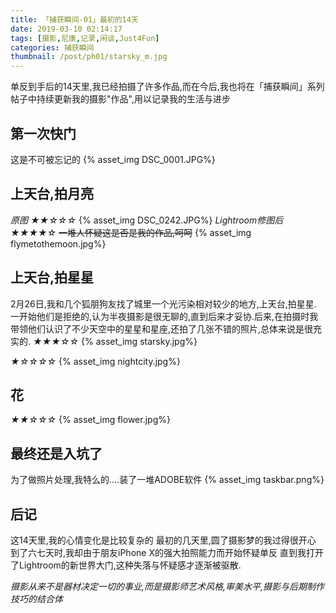 ```yaml
---
title: 「捕获瞬间-01」最初的14天
date: 2019-03-10 02:14:17
tags: [摄影,尼康,记录,闲谈,Just4Fun]
categories: 捕获瞬间
thumbnail: /post/ph01/starsky_m.jpg
---
```

单反到手后的14天里,我已经拍摄了许多作品,而在今后,我也将在「捕获瞬间」系列帖子中持续更新我的摄影"作品",用以记录我的生活与进步
<!-- more -->
## 第一次快门
这是不可被忘记的
{% asset_img DSC_0001.JPG%}

## 上天台,拍月亮
*原图 ★★☆☆☆*
{% asset_img DSC_0242.JPG%}
*Lightroom修图后 ★★★★☆*
~~一堆人怀疑这是否是我的作品,呵呵~~
{% asset_img flymetothemoon.jpg%}

## 上天台,拍星星
2月26日,我和几个狐朋狗友找了城里一个光污染相对较少的地方,上天台,拍星星.
一开始他们是拒绝的,认为半夜摄影是很无聊的,直到后来才妥协.后来,在拍摄时我带领他们认识了不少天空中的星星和星座,还拍了几张不错的照片,总体来说是很充实的.
*★★★☆☆*
{% asset_img starsky.jpg%}

*★☆☆☆☆*
{% asset_img nightcity.jpg%}

## 花
*★★☆☆☆*
{% asset_img flower.jpg%}

## 最终还是入坑了
为了做照片处理,我特么的....装了一堆ADOBE软件
{% asset_img taskbar.png%}

## 后记
这14天里,我的心情变化是比较复杂的
最初的几天里,圆了摄影梦的我过得很开心
到了六七天时,我却由于朋友iPhone X的强大拍照能力而开始怀疑单反
直到我打开了Lightroom的新世界大门,这种失落与怀疑感才逐渐被驱散.

*摄影从来不是器材决定一切的事业,而是摄影师艺术风格,审美水平,摄影与后期制作技巧的结合体*
